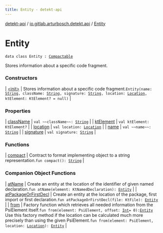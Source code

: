 ```yaml
---
title: Entity - detekt-api
---
```


[detekt-api](../../index.html) / [io.gitlab.arturbosch.detekt.api](../index.html) / [Entity](./index.html)

# Entity

`data class Entity : `[`Compactable`](../-compactable/index.html)

Stores information about a specific code fragment.

### Constructors

| [&lt;init&gt;](-init-.html) | Stores information about a specific code fragment.`Entity(name: `[`String`](https://kotlinlang.org/api/latest/jvm/stdlib/kotlin/-string/index.html)`, className: `[`String`](https://kotlinlang.org/api/latest/jvm/stdlib/kotlin/-string/index.html)`, signature: `[`String`](https://kotlinlang.org/api/latest/jvm/stdlib/kotlin/-string/index.html)`, location: `[`Location`](../-location/index.html)`, ktElement: KtElement? = null)` |

### Properties

| [className](class-name.html) | `val ~~className~~: `[`String`](https://kotlinlang.org/api/latest/jvm/stdlib/kotlin/-string/index.html) |
| [ktElement](kt-element.html) | `val ktElement: KtElement?` |
| [location](location.html) | `val location: `[`Location`](../-location/index.html) |
| [name](name.html) | `val ~~name~~: `[`String`](https://kotlinlang.org/api/latest/jvm/stdlib/kotlin/-string/index.html) |
| [signature](signature.html) | `val signature: `[`String`](https://kotlinlang.org/api/latest/jvm/stdlib/kotlin/-string/index.html) |

### Functions

| [compact](compact.html) | Contract to format implementing object to a string representation.`fun compact(): `[`String`](https://kotlinlang.org/api/latest/jvm/stdlib/kotlin/-string/index.html) |

### Companion Object Functions

| [atName](at-name.html) | Create an entity at the location of the identifier of given named declaration.`fun atName(element: KtNamedDeclaration): `[`Entity`](./index.html) |
| [atPackageOrFirstDecl](at-package-or-first-decl.html) | Create an entity at the location of the package, first import or first declaration.`fun atPackageOrFirstDecl(file: KtFile): `[`Entity`](./index.html) |
| [from](from.html) | Factory function which retrieves all needed information from the PsiElement itself.`fun from(element: PsiElement, offset: `[`Int`](https://kotlinlang.org/api/latest/jvm/stdlib/kotlin/-int/index.html)` = 0): `[`Entity`](./index.html)<br>Use this factory method if the location can be calculated much more precisely than using the given PsiElement.`fun from(element: PsiElement, location: `[`Location`](../-location/index.html)`): `[`Entity`](./index.html) |

